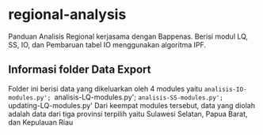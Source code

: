 # regional-analysis
Panduan Analisis Regional kerjasama dengan Bappenas. Berisi modul LQ, SS, IO, dan Pembaruan tabel IO menggunakan algoritma IPF.

## Informasi folder Data Export
Folder ini berisi data yang dikeluarkan oleh 4 modules yaitu `analisis-IO-modules.py'; `analisis-LQ-modules.py'; `analisis-SS-modules.py'; `updating-LQ-modules.py'
Dari keempat modules tersebut, data yang diolah adalah data dari tiga provinsi terpilih yaitu Sulawesi Selatan, Papua Barat, dan Kepulauan Riau
